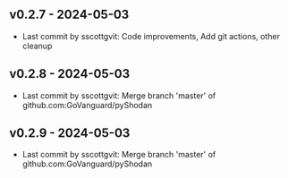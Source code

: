 ## v0.2.7 - 2024-05-03
- Last commit by sscottgvit: Code improvements, Add git actions, other cleanup
## v0.2.8 - 2024-05-03
- Last commit by sscottgvit: Merge branch 'master' of github.com:GoVanguard/pyShodan
## v0.2.9 - 2024-05-03
- Last commit by sscottgvit: Merge branch 'master' of github.com:GoVanguard/pyShodan
